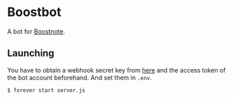 # Boostbot
A bot for [Boostnote](https://github.com/BoostIO/Boostnote).

## Launching
You have to obtain a webhook secret key from [here](https://github.com/BoostIO/Boostnote/settings/hooks) and the access token of the bot account beforehand. And set them in `.env`.

```
$ forever start server.js
```

